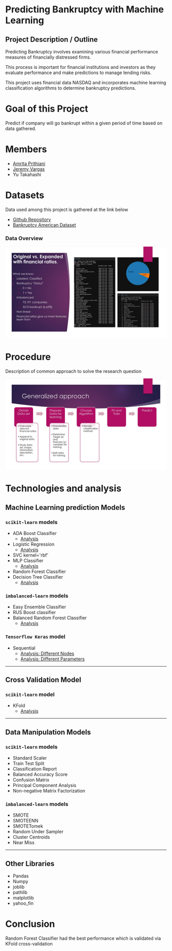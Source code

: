 # Predicting Bankruptcy with Machine Learning

## Project Description / Outline

Predicting Bankruptcy involves examining various financial performance measures of financially distressed firms.

This process is important for financial institutions and investors as they evaluate performance and make predictions to manage lending risks.

This project uses financial data NASDAQ and incorporates machine learning classification algorithms to determine bankruptcy predictions.


# Goal of this Project
Predict if company will go bankrupt within a given period of time based on data gathered.

# Members

- [Amrita Prithiani](https://github.com/amritaprithiani)
- [Jeremy Vargas](https://github.com/JeremyPVargas)
- Yu Takahashi

# Datasets

Data used among this project is gathered at the link below

- [Github Repository](https://github.com/sowide/bankruptcy_dataset)
- [Bankruptcy American Dataset](Resources/american_bankruptcy_dataset)

### Data Overview
![Data Overview](slides/dataset.jpg)


# Procedure

Description of common approach to solve the research question

![General Approach](slides/generalized_approach.jpg)


# Technologies and analysis
## Machine Learning prediction Models
### `scikit-learn` models
- ADA Boost Classifier
    - [Analysis](jeremy_models/adaboost.ipynb)
- Logistic Regression
    - [Analysis](jeremy_models/data_ratios.ipynb)
- SVC kernel='rbf'
- MLP Classifier
    - [Analysis](yu_models/machine_learning.ipynb)
- Random Forest Classifier
- Decision Tree Classifier
    - [Analysis](amrita_models/Company_bankruptcy.ipynb)

### `imbalanced-learn` models
- Easy Ensemble Classifier
- RUS Boost classifier
- Balanced Random Forest Classifier
    - [Analysis](yu_models/machine_learning.ipynb)

### `Tensorflow Keras` model
- Sequential
    - [Analysis: Different Nodes](yu_models/neural_network_mod_nodes.ipynb)
    - [Analysis: Different Parameters](yu_models/neural_network_mod_methods.ipynb)

---
## Cross Validation Model
### `scikit-learn` model
- KFold
    - [Analysis](amrita_models/Company_bankruptcy.ipynb)

---
## Data Manipulation Models
### `scikit-learn` models
- Standard Scaler
- Train Test Split
- Classification Report
- Balanced Accuracy Score
- Confusion Matrix
- Principal Component Analysis
- Non-negative Matrix Factorization

### `imbalanced-learn` models
- SMOTE
- SMOTEENN
- SMOTETomek
- Random Under Sampler
- Cluster Centroids
- Near Miss

---
## Other Libraries
- Pandas
- Numpy
- joblib
- pathlib
- matplotlib
- yahoo_fin

# Conclusion

Random Forest Classifier had the best performance which is validated via KFold cross-validation